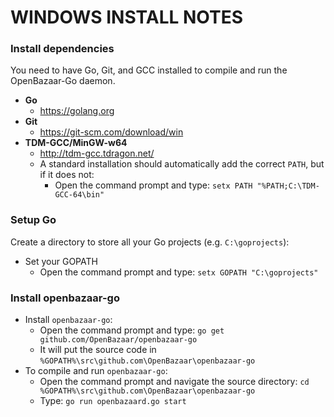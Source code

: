WINDOWS INSTALL NOTES
====================

### Install dependencies

You need to have Go, Git, and GCC installed to compile and run the OpenBazaar-Go daemon.

- **Go**
    + https://golang.org
- **Git**
    + https://git-scm.com/download/win
- **TDM-GCC/MinGW-w64**
    + http://tdm-gcc.tdragon.net/
    + A standard installation should automatically add the correct `PATH`, but if it does not:
        * Open the command prompt and type: `setx PATH "%PATH;C:\TDM-GCC-64\bin"`

### Setup Go

Create a directory to store all your Go projects (e.g. `C:\goprojects`):

- Set your GOPATH
    + Open the command prompt and type: `setx GOPATH "C:\goprojects"`

### Install openbazaar-go

- Install `openbazaar-go`:
    + Open the command prompt and type: `go get github.com/OpenBazaar/openbazaar-go`
    + It will put the source code in `%GOPATH%\src\github.com\OpenBazaar\openbazaar-go`
- To compile and run `openbazaar-go`:
    + Open the command prompt and navigate the source directory: `cd %GOPATH%\src\github.com\OpenBazaar\openbazaar-go`
    + Type: `go run openbazaard.go start`
